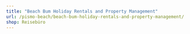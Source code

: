 ```yaml
---
title: "Beach Bum Holiday Rentals and Property Management"
url: /pismo-beach/beach-bum-holiday-rentals-and-property-management/
shop: Reisebüro
---
```

